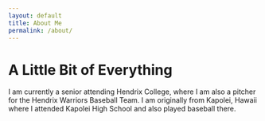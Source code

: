 ```yaml
---
layout: default
title: About Me
permalink: /about/
---
```

# A Little Bit of Everything

I am currently a senior attending Hendrix College, where I am also a pitcher for the Hendrix Warriors Baseball Team. I am originally from Kapolei, Hawaii where I attended Kapolei High School and also played baseball there. 
